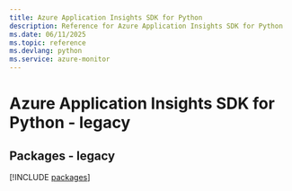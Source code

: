```yaml
---
title: Azure Application Insights SDK for Python
description: Reference for Azure Application Insights SDK for Python
ms.date: 06/11/2025
ms.topic: reference
ms.devlang: python
ms.service: azure-monitor
---
```

# Azure Application Insights SDK for Python - legacy
## Packages - legacy
[!INCLUDE [packages](application-insights-index.md)]
